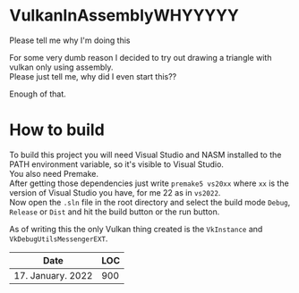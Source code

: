 # VulkanInAssemblyWHYYYYY
Please tell me why I'm doing this

For some very dumb reason I decided to try out drawing a triangle with vulkan only using assembly.  
Please just tell me, why did I even start this??

Enough of that.  

# How to build
To build this project you will need Visual Studio and NASM installed to the PATH environment variable, so it's visible to Visual Studio.  
You also need Premake.  
After getting those dependencies just write `premake5 vs20xx` where `xx` is the version of Visual Studio you have, for me 22 as in `vs2022`.  
Now open the `.sln` file in the root directory and select the build mode `Debug`, `Release` or `Dist` and hit the build button or the run button.  

As of writing this the only Vulkan thing created is the `VkInstance` and `VkDebugUtilsMessengerEXT`.

| Date | LOC |
|-|-|
| 17. January. 2022 | 900 |
